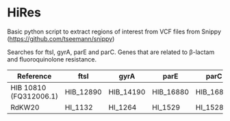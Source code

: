 # HiRes

Basic python script to extract regions of interest from VCF files from Snippy (https://github.com/tseemann/snippy)

Searches for ftsI, gyrA, parE and parC. Genes that are related to β-lactam and fluoroquinolone resistance.

|Reference|ftsI|gyrA|parE|parC|
|---|---|---|---|---|
|HIB 10810 (FQ312006.1)|HIB_12890|HIB_14190|HIB_16880|HIB_16890|
|RdKW20|HI_1132|HI_1264|HI_1529|HI_1528|
